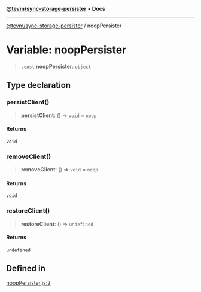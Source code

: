 [**@tevm/sync-storage-persister**](../README.md) • **Docs**

***

[@tevm/sync-storage-persister](../globals.md) / noopPersister

# Variable: noopPersister

> `const` **noopPersister**: `object`

## Type declaration

### persistClient()

> **persistClient**: () => `void` = `noop`

#### Returns

`void`

### removeClient()

> **removeClient**: () => `void` = `noop`

#### Returns

`void`

### restoreClient()

> **restoreClient**: () => `undefined`

#### Returns

`undefined`

## Defined in

[noopPersister.js:2](https://github.com/evmts/tevm-monorepo/blob/main/packages/sync-storage-persister/src/noopPersister.js#L2)
